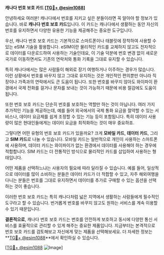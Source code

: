 **캐나다 번호 보호 카드 [[TG💪+ @esim1088](https://t.me/s/esim1088)]**

안녕하세요 여러분! 캐나다에서 번호를 지키고 싶은 분들이라면 꼭 알아야 할 정보가 있습니다. 바로 **캐나다 번호 보호 카드**입니다. 이 카드는 캐나다에서 생활하는 동안 자신의 번호를 유지하면서 다양한 유용한 기능을 제공해주는 중요한 도구입니다.

우선, 캐나다 번호 보호 카드는 기본적으로 스마트폰이나 태블릿에 장착하여 사용할 수 있는 eSIM 기술을 활용합니다. eSIM이란 물리적인 카드를 교체하지 않고도 전자적으로 데이터를 다운로드하여 사용하는 기술인데요, 이 기술 덕분에 번호 변경 없이 새로운 국가로 이동하면서도 기존의 연락처와 통화 기록을 그대로 유지할 수 있습니다.

특히 캐나다에서는 많은 사람들이 해외로 장기 여행하거나 이주하는 경우가 많습니다. 이런 상황에서 번호를 바꾸지 않고 그대로 유지하는 것은 개인적인 편의뿐만 아니라 직장이나 가족과의 연락에서도 큰 도움이 됩니다. 또한 번호를 바꾸지 않아도 와이파이 환경에서 국제 전화를 걸거나 문자를 보내는 것이 가능하기 때문에 비용 절감에도 도움이 됩니다.

또한 번호 보호 카드는 단순히 번호를 보호하는 역할만 하는 것이 아닙니다. 여러 가지 추가적인 기능을 제공하는데, 예를 들어 외국에서의 국제 통화 요금을 절약할 수 있는 서비스나, 데이터 요금제를 쉽게 조정할 수 있는 기능 등이 포함됩니다. 특히 데이터 사용량이 많은 현대인들에게는 데이터 요금을 최적화하는 것이 매우 중요하죠.

그렇다면 어떤 유형의 번호 보호 카드가 있을까요? 크게 **모바일 카드**, **데이터 카드**, 그리고 **SIM 카드**로 나눌 수 있습니다. 모바일 카드는 일반적으로 개인이 사용하는 스마트폰에 사용하며, 데이터 카드는 와이파이가 없는 환경에서 데이터를 사용해야 하는 경우에 적합합니다. SIM 카드는 더 전통적인 방식으로 물리적인 카드를 삽입하여 사용하는 형태입니다.

어떤 제품을 선택하느냐는 사용자의 필요에 따라 달라질 수 있습니다. 예를 들어, 일상적으로 데이터를 많이 소비하는 분들은 데이터 카드가 더 적합할 수 있고, 자주 해외여행을 다니는 분들은 번호를 그대로 유지하면서 데이터를 추가로 구매할 수 있는 옵션을 선택하는 것이 좋습니다.

이러한 번호 보호 카드는 특히 캐나다처럼 넓은 지역에서 생활하는 사람들에게 필수적인 도구라고 할 수 있습니다. 번거롭게 번호를 바꾸지 않고도 원하는 서비스를 계속 이용할 수 있기 때문입니다.

**결론적으로**, 캐나다 번호 보호 카드는 번호를 안전하게 보호하고 동시에 다양한 통신 서비스를 효율적으로 관리할 수 있게 해주는 중요한 제품입니다. 지금부터는 본격적으로 번호 보호 카드를 검토해보고 자신에게 맞는 제품을 선택해보세요. 더 자세한 정보는 **[TG💪+ @esim1088](https://t.me/s/esim1088)**에서 확인하실 수 있습니다.

[[TG💪+ @esim1088](https://t.me/s/esim1088) ![Image](https://i.postimg.cc/Y0z9fWf4/image.png)]